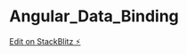 # Angular_Data_Binding

[Edit on StackBlitz ⚡️](https://stackblitz.com/edit/stackblitz-starters-bvaq71)